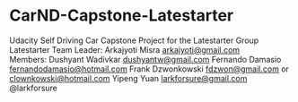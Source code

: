 # CarND-Capstone-Latestarter
Udacity Self Driving Car Capstone Project for the Latestarter Group
Latestarter	Team Leader: Arkajyoti Misra	arkajyoti@gmail.com			
Members: Dushyant Wadivkar	dushyantw@gmail.com	
        Fernando Damasio	fernandodamasio@hotmail.com
        Frank Dzwonkowski	fdzwon@gmail.com or clownkowski@hotmail.com
        Yipeng Yuan	larkforsure@gmail.com	@larkforsure
